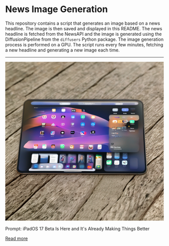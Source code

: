 # News Image Generation
This repository contains a script that generates an image based on a news headline. The image is then saved and displayed in this README.
The news headline is fetched from the NewsAPI and the image is generated using the DiffusionPipeline from the `diffusers` Python package. The image generation process is performed on a GPU.
The script runs every few minutes, fetching a new headline and generating a new image each time.

---

![Generated Image](image.png)

Prompt: iPadOS 17 Beta Is Here and It's Already Making Things Better

[Read more](https://www.cnet.com/tech/computing/ipados-17-beta-is-here-and-its-already-making-things-better/)